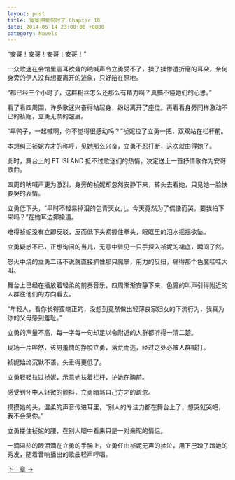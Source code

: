 ```yaml
---
layout: post
title: 冤冤相爱何时了 Chapter 10
date: 2014-05-14 23:00:00 +0800
category: Novels
---
```

“安哥！安哥！安哥！安哥！”

一众歌迷在会馆里震耳欲聋的呐喊声令立勇受不了，揉了揉惨遭折磨的耳朵，奈何身旁的伊人没有想要离开的迹象，只好陪在原地。

“都已经三个小时了，这群粉丝怎么还那么有精力啊？真搞不懂她们的心思。”

看了看四周围，许多歌迷兴奋得站起身，纷纷离开了座位。再看看身旁同样激动不已的祯妮，立勇无奈的皱眉。

“旱鸭子，一起喊啊，你不觉得很感动吗？”祯妮拉了立勇一把，双双站在栏杆前。

本想纠正祯妮方才的称呼，见她那么兴奋，立勇不忍打断，这次就由得她了。

此时，舞台上的 FT ISLAND 抵不过歌迷们的热情，决定送上一首抒情歌作为安哥歌曲。

四周的呐喊声更为激烈，身旁的祯妮却忽然安静下来，转头去看她，只见她一脸快要哭的表情。

立勇低下头，“平时不轻易掉泪的包青天女儿，今天竟然为了偶像而哭，要我拍下来吗？”在她耳边揶揄道。

难得祯妮没有立即反驳，反而低下头紧握住拳头，眼眶里的泪水摇摇欲坠。

立勇疑惑不已，正想询问的当儿，无意中瞥见一只手探入祯妮的裙底，瞬间了然。

怒火中烧的立勇二话不说就直接抓住那只魔掌，用力的反扭，痛得那个色魔哇哇大叫。

舞台上已经在播放着轻柔的前奏音乐，四周渐渐安静下来，色魔的叫声引得附近的人群往他们的方向看去。

“年轻人，看你长得蛮端正的，没想到竟然做出轻薄良家妇女的下流行为，我真为你的父母感到羞耻。”

立勇的声量不高，每一字每一句却足以令附近的人群都听得一清二楚。

现场一片哗然，该男羞愧的挣脱立勇，落荒而逃，经过之处必被人群喊打。

祯妮始终沉默不语，头垂得更低了。

立勇轻轻拉过祯妮，示意她扶着栏杆，护她在胸前。

感受到怀中人轻微的颤抖，立勇暗骂自己方才的疏忽。

摸摸她的头，温柔的声音传进耳里，“别人的专注力都在舞台上了，想哭就哭吧，我不会笑你。”

立勇搂住祯妮的腰，在别人眼中看来只是一对亲昵的情侣。

一滴温热的眼泪滴在立勇的手腕上，立勇任由祯妮无声的抽泣，用下巴蹭了蹭她的秀发，随着音响播出的歌曲轻声哼唱。

[下一章 →](/novels/2014/05/15/the-sins-of-love-11.html)
